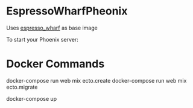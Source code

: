 # EspressoWharfPheonix

Uses [espresso_wharf](https://github.com/kickinespresso/espresso_wharf) as base image

To start your Phoenix server:

# Docker Commands

   docker-compose run web mix ecto.create
   docker-compose run web mix ecto.migrate

   docker-compose up
   